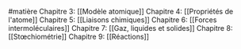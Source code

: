 #matière
Chapitre 3: [[Modèle atomique]]
Chapitre 4: [[Propriétés de l'atome]]
Chapitre 5: [[Liaisons chimiques]]
Chapitre 6: [[Forces intermoléculaires]]
Chapitre 7: [[Gaz, liquides et solides]]
Chapitre 8: [[Stœchiométrie]]
Chapitre 9: [[Réactions]]